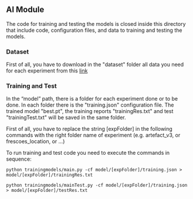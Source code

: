 ## AI Module

The code for training and testing the models is closed inside this directory that include code, configuration files, and data to training and testing the models.

### Dataset

First of all, you have to download in the "dataset" folder all data you need for each experiment from this [link](https://univpm-my.sharepoint.com/:f:/g/personal/s1084334_pm_univpm_it/EsCPooRruZ9OsXGJjddHf4YBPisDGy-Rmys1HWb8OyYYVA?e=chqwFt)

### Training and Test

In the “model” path, there is a folder for each experiment done or to be done. In each folder there is the "training.json" configuration file. The trained model "best.pt", the training reports "trainingRes.txt" and test "trainingTest.txt" will be saved in the same folder. 

First of all, you have to replace the string [expFolder] in the following commands with the right folder name of experiment (e.g. artefact_v3, or frescoes_location, or …)

To run training and test code you need to execute the commands in sequence:

`python trainingmodels/main.py -cf model/[expFolder]/training.json > model/[expFolder]/trainingRes.txt`

`python trainingmodels/mainTest.py -cf model/[expFolder]/training.json > model/[expFolder]/testRes.txt`
